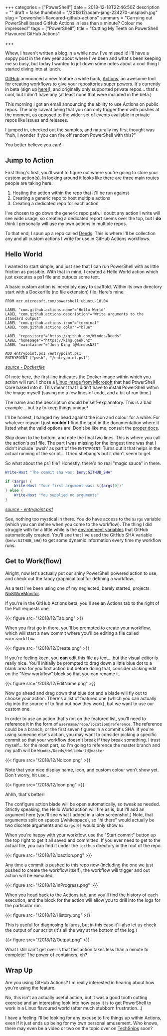 +++
categories = ["PowerShell"]
date = 2018-12-18T22:46:50Z
description = ""
draft = false
thumbnail = "/2018/12/adam-jang-224270-unsplash.jpg"
slug = "powershell-flavoured-github-actions"
summary = "Carrying out PowerShell based GitHub Actions in less than a minute? Colour me impressed!"
tags = ["PowerShell"]
title = "Cutting My Teeth on PowerShell Flavoured GitHub Actions"

+++


Whew, I haven't written a blog in a while now. I've missed it! I'll have a soppy post in the new year about where I've been and what's been keeping me so busy, but today I wanted to jot down some notes about a cool thing I started diving into at lunch.

[GitHub](https://github.com/) announced a new feature a while back, [Actions](https://github.com/features/actions), an awesome tool for creating workflows to give your repositories super powers. It's currently in beta (sign up [here!](https://github.com/features/actions/signup/)), and originally only supported private repos… that's cool, but I don't have any (at least none that were included in the beta.)

This morning I got an email announcing the ability to use Actions on public repos. The only caveat being that you can only trigger them with pushes at the moment, as opposed to the wider set of events available in private repos like issues and releases.

I jumped in, checked out the samples, and naturally my first thought was "huh, I wonder if you can fire off random PowerShell with this?"

You better believe you can!

## **Jump to Action**

First thing's first, you'll want to figure out where you're going to store your custom action(s). In looking around it looks like there are three main routes people are taking here:

1. Hosting the action within the repo that it'll be run against
2. Creating a generic repo to host multiple actions
3. Creating a dedicated repo for each action

I've chosen to go down the generic repo path. I doubt any action I write will see wide usage, so creating a dedicated report seems over the top, but I **do** think I personally will use my own actions in multiple repos.

To that end, I spun up a repo called [Deeds](https://github.com/Windos/Deeds). This is where I'll be collection any and all custom actions I write for use in GitHub Actions workflows.

## **Hello World**

I wanted to start simple, and just see that I can run PowerShell with as little friction as possible. With that in mind, I created a Hello World action which just executes a ps1 file and outputs some text.

A basic custom action is incredibly easy to scaffold. Within its own directory start with a Dockerfile (no file extension) file. Here's mine:

```docker
FROM mcr.microsoft.com/powershell:ubuntu-18.04

LABEL "com.github.actions.name"="Hello World"
LABEL "com.github.actions.description"="Write arguments to the standard output"
LABEL "com.github.actions.icon"="terminal"
LABEL "com.github.actions.color"="blue"

LABEL "repository"="https://github.com/Windos/Deeds"
LABEL "homepage"="https://king.geek.nz"
LABEL "maintainer"="Josh King (@WindosNZ)"

ADD entrypoint.ps1 /entrypoint.ps1
ENTRYPOINT ["pwsh", "/entrypoint.ps1"]

```

[_source - Dockerfile_](https://github.com/Windos/Deeds/blob/master/HelloWorld/Dockerfile)

Of note here, the first line indicates the Docker image within which you action will run. I chose a [Linux image from Microsoft](https://hub.docker.com/r/microsoft/powershell/) that had PowerShell Core baked into it. This meant that I didn't have to install PowerShell within the image myself (saving me a few lines of code, and a bit of run time.)

The name and the description should be self-explanatory. This is a bad example… but try to keep things unique!

I'll be honest, I banged my head against the icon and colour for a while. For whatever reason I just **couldn't** find the spot in the documentation where it listed what the valid options are. Don't be like me, consult the [proper docs](https://developer.github.com/actions/creating-github-actions/creating-a-docker-container/#label).

Skip down to the bottom, and note the final two lines. This is where you call the action's ps1 file. The part I was missing for the longest time was that I didn't include 'pwsh' as part of the `ENTRYPOINT`. Turns out it that helps in the actual running of the script… I tried shebang's but it didn't seem to gel.

So what about the ps1 file? Honestly, there's no real "magic sauce" in there.

```powershell
Write-Host "The commit sha was: $env:GITHUB_SHA"

if ($args) {
    Write-Host "Your first argument was: $($args[0])"
} else {
    Write-Host "You supplied no arguments"
}

```

[_source - entrypoint.ps1_](https://github.com/Windos/Deeds/blob/master/HelloWorld/entrypoint.ps1)

See, nothing too mystical in there. You do have access to the `$args` variable (which you can define when you come to the workflow). The thing I did struggle with for a little while is the [environment variables](https://developer.github.com/actions/creating-github-actions/accessing-the-runtime-environment/) that GitHub automatically created. You'll see that I've used the GitHub SHA variable (`$env:GITHUB_SHA`) to get some dynamic information every time my workflow runs.

## **Get to Work(flow)**

Alright, now let's actually put our shiny PowerShell powered action to use, and check out the fancy graphical tool for defining a workflow.

As a test I've been using one of my neglected, barely started, projects [No8WireMonitor](https://github.com/Windos/No8WireMonitor).

If you're in the GitHub Actions beta, you'll see an Actions tab to the right of the Pull requests one.

{{< figure src="/2018/12/Tab.png" >}}

When you first go in there, you'll be prompted to create your workflow, which will start a new commit where you'll be editing a file called `main.workflow`.

{{< figure src="/2018/12/Create.png" >}}

If you're feeling keen, you **can** edit this file as text… but the visual editor is really nice. You'll initially be prompted to drag down a little blue dot to a blank area for you first action but before doing that, consider clicking edit on the "New workflow" block so that you can rename it.

{{< figure src="/2018/12/EditName.png" >}}

Now go ahead and drag down that blue dot and a blade will fly out to choose your action. There's a list of featured one (which you can actually dig into the source of to find out how they work), but we want to use our custom one.

In order to use an action that's not on the featured list, you'll need to reference it in the form of `username/repo/location@reference`. The reference could be a branch, or the first seven figures in a commit's SHA. If you're using someone else's action, you may want to consider picking a specific commit so that your workflow doesn't break if they break something. I trust myself… for the most part, so I'm going to reference the master branch and my path will be `Windos/Deeds/HelloWorld@master`

{{< figure src="/2018/12/NoIcon.png" >}}

Note that your nice display name, icon, and custom colour won't show yet. Don't worry, hit use…

{{< figure src="/2018/12/Icon.png" >}}

Ahhh, that's better!

The configure action blade will be open automatically, so tweak as needed. Strictly speaking, the Hello World action will fire as is, but I'll add an argument here (you'll see what I added in a later screenshot.) Note, that arguments split on spaces (/whitespace), so "hi there" would actually be two discrete arguments and `$args[0]` would only show `hi`.

When you're happy with your workflow, use the "Start commit" button up the top right to get it all saved and committed. If you ever need to get to the actual file, you can find it under the `.github` directory in the root of the repo.

{{< figure src="/2018/12/loaction.png" >}}

Any time a commit is pushed to this repo now (including the one we just pushed to create the workflow itself), the workflow will trigger and out action will be executed.

{{< figure src="/2018/12/InProgress.png" >}}

When you head back to the Actions tab, and you'll find the history of each execution, and the block for the action will allow you to drill into the logs for the particular run.

{{< figure src="/2018/12/History.png" >}}

This is useful for diagnosing failures, but in this case it'll also let us check the output of our script (it's all the way at the bottom of the log.)

{{< figure src="/2018/12/Output.png" >}}

What I still can't get over is that this action takes less than a minute to complete! The power of containers, eh?

## **Wrap Up**

Are you using GitHub Actions? I'm really interested in hearing about how you're using the feature.

No, this isn't an actually useful action, but it was a good tooth cutting exercise and an interesting look into how easy it is to get PowerShell to work in a Linux flavoured world (after much stubborn frustration…)

I have a feeling I'll be looking for any excuse to fire things up within Actions, even if it just ends up being for my own personal amusement. Who knows, there may even be a video or two on the topic over on [TechSnips](https://www.techsnips.io/) soon?

